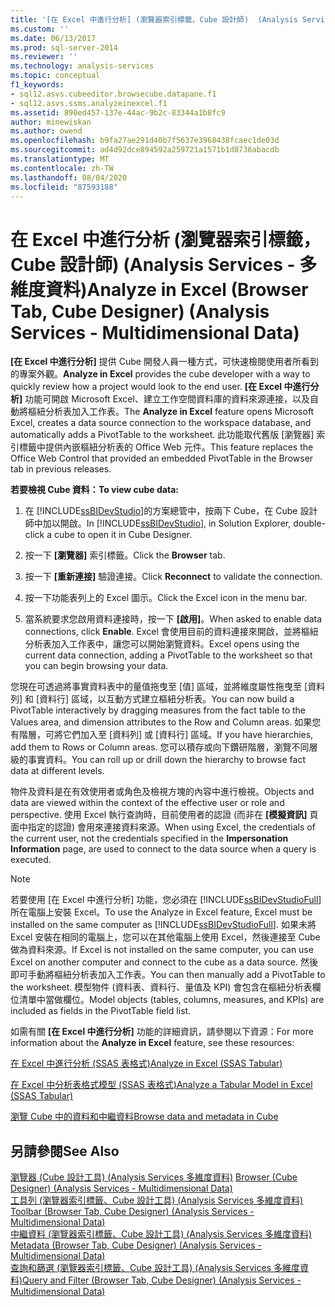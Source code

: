 ```yaml
---
title: '[在 Excel 中進行分析] (瀏覽器索引標籤、Cube 設計師)  (Analysis Services-多維度資料) |Microsoft Docs'
ms.custom: ''
ms.date: 06/13/2017
ms.prod: sql-server-2014
ms.reviewer: ''
ms.technology: analysis-services
ms.topic: conceptual
f1_keywords:
- sql12.asvs.cubeeditor.browsecube.datapane.f1
- sql12.asvs.ssms.analyzeinexcel.f1
ms.assetid: 890ed457-137e-44ac-9b2c-83344a1b8fc9
author: minewiskan
ms.author: owend
ms.openlocfilehash: b9fa27ae291d40b7f5637e3968438fcaec1de03d
ms.sourcegitcommit: ad4d92dce894592a259721a1571b1d8736abacdb
ms.translationtype: MT
ms.contentlocale: zh-TW
ms.lasthandoff: 08/04/2020
ms.locfileid: "87593188"
---
```

# <a name="analyze-in-excel-browser-tab-cube-designer-analysis-services---multidimensional-data"></a><span data-ttu-id="68e7c-102">在 Excel 中進行分析 (瀏覽器索引標籤，Cube 設計師) (Analysis Services - 多維度資料)</span><span class="sxs-lookup"><span data-stu-id="68e7c-102">Analyze in Excel (Browser Tab, Cube Designer) (Analysis Services - Multidimensional Data)</span></span>
  <span data-ttu-id="68e7c-103">**[在 Excel 中進行分析]** 提供 Cube 開發人員一種方式，可快速檢閱使用者所看到的專案外觀。</span><span class="sxs-lookup"><span data-stu-id="68e7c-103">**Analyze in Excel** provides the cube developer with a way to quickly review how a project would look to the end user.</span></span> <span data-ttu-id="68e7c-104">**[在 Excel 中進行分析]** 功能可開啟 Microsoft Excel、建立工作空間資料庫的資料來源連接，以及自動將樞紐分析表加入工作表。</span><span class="sxs-lookup"><span data-stu-id="68e7c-104">The **Analyze in Excel** feature opens Microsoft Excel, creates a data source connection to the workspace database, and automatically adds a PivotTable to the worksheet.</span></span> <span data-ttu-id="68e7c-105">此功能取代舊版 [瀏覽器] 索引標籤中提供內嵌樞紐分析表的 Office Web 元件。</span><span class="sxs-lookup"><span data-stu-id="68e7c-105">This feature replaces the Office Web Control that provided an embedded PivotTable in the Browser tab in previous releases.</span></span>  
  
 <span data-ttu-id="68e7c-106">**若要檢視 Cube 資料：**</span><span class="sxs-lookup"><span data-stu-id="68e7c-106">**To view cube data:**</span></span>  
  
1.  <span data-ttu-id="68e7c-107">在 [!INCLUDE[ssBIDevStudio](../includes/ssbidevstudio-md.md)]的方案總管中，按兩下 Cube，在 Cube 設計師中加以開啟。</span><span class="sxs-lookup"><span data-stu-id="68e7c-107">In [!INCLUDE[ssBIDevStudio](../includes/ssbidevstudio-md.md)], in Solution Explorer, double-click a cube to open it in Cube Designer.</span></span>  
  
2.  <span data-ttu-id="68e7c-108">按一下 **[瀏覽器]** 索引標籤。</span><span class="sxs-lookup"><span data-stu-id="68e7c-108">Click the **Browser** tab.</span></span>  
  
3.  <span data-ttu-id="68e7c-109">按一下 **[重新連接]** 驗證連接。</span><span class="sxs-lookup"><span data-stu-id="68e7c-109">Click **Reconnect** to validate the connection.</span></span>  
  
4.  <span data-ttu-id="68e7c-110">按一下功能表列上的 Excel 圖示。</span><span class="sxs-lookup"><span data-stu-id="68e7c-110">Click the Excel icon in the menu bar.</span></span>  
  
5.  <span data-ttu-id="68e7c-111">當系統要求您啟用資料連接時，按一下 **[啟用]**。</span><span class="sxs-lookup"><span data-stu-id="68e7c-111">When asked to enable data connections, click **Enable**.</span></span> <span data-ttu-id="68e7c-112">Excel 會使用目前的資料連接來開啟，並將樞紐分析表加入工作表中，讓您可以開始瀏覽資料。</span><span class="sxs-lookup"><span data-stu-id="68e7c-112">Excel opens using the current data connection, adding a PivotTable to the worksheet so that you can begin browsing your data.</span></span>  
  
 <span data-ttu-id="68e7c-113">您現在可透過將事實資料表中的量值拖曳至 [值] 區域，並將維度屬性拖曳至 [資料列] 和 [資料行] 區域，以互動方式建立樞紐分析表。</span><span class="sxs-lookup"><span data-stu-id="68e7c-113">You can now build a PivotTable interactively by dragging measures from the fact table to the Values area, and dimension attributes to the Row and Column areas.</span></span> <span data-ttu-id="68e7c-114">如果您有階層，可將它們加入至 [資料列] 或 [資料行] 區域。</span><span class="sxs-lookup"><span data-stu-id="68e7c-114">If you have hierarchies, add them to Rows or Column areas.</span></span> <span data-ttu-id="68e7c-115">您可以積存或向下鑽研階層，瀏覽不同層級的事實資料。</span><span class="sxs-lookup"><span data-stu-id="68e7c-115">You can roll up or drill down the hierarchy to browse fact data at different levels.</span></span>  
  
 <span data-ttu-id="68e7c-116">物件及資料是在有效使用者或角色及檢視方塊的內容中進行檢視。</span><span class="sxs-lookup"><span data-stu-id="68e7c-116">Objects and data are viewed within the context of the effective user or role and perspective.</span></span> <span data-ttu-id="68e7c-117">使用 Excel 執行查詢時，目前使用者的認證 (而非在 **[模擬資訊]** 頁面中指定的認證) 會用來連接資料來源。</span><span class="sxs-lookup"><span data-stu-id="68e7c-117">When using Excel, the credentials of the current user, not the credentials specified in the **Impersonation Information** page, are used to connect to the data source when a query is executed.</span></span>  
  
> [!NOTE]  
>  <span data-ttu-id="68e7c-118">若要使用 [在 Excel 中進行分析] 功能，您必須在 [!INCLUDE[ssBIDevStudioFull](../includes/ssbidevstudiofull-md.md)]所在電腦上安裝 Excel。</span><span class="sxs-lookup"><span data-stu-id="68e7c-118">To use the Analyze in Excel feature, Excel must be installed on the same computer as [!INCLUDE[ssBIDevStudioFull](../includes/ssbidevstudiofull-md.md)].</span></span> <span data-ttu-id="68e7c-119">如果未將 Excel 安裝在相同的電腦上，您可以在其他電腦上使用 Excel，然後連接至 Cube 做為資料來源。</span><span class="sxs-lookup"><span data-stu-id="68e7c-119">If Excel is not installed on the same computer, you can use Excel on another computer and connect to the cube as a data source.</span></span> <span data-ttu-id="68e7c-120">然後即可手動將樞紐分析表加入工作表。</span><span class="sxs-lookup"><span data-stu-id="68e7c-120">You can then manually add a PivotTable to the worksheet.</span></span> <span data-ttu-id="68e7c-121">模型物件 (資料表、資料行、量值及 KPI) 會包含在樞紐分析表欄位清單中當做欄位。</span><span class="sxs-lookup"><span data-stu-id="68e7c-121">Model objects (tables, columns, measures, and KPIs) are included as fields in the PivotTable field list.</span></span>  
  
 <span data-ttu-id="68e7c-122">如需有關 **[在 Excel 中進行分析]** 功能的詳細資訊，請參閱以下資源：</span><span class="sxs-lookup"><span data-stu-id="68e7c-122">For more information about the **Analyze in Excel** feature, see these resources:</span></span>  
  
 [<span data-ttu-id="68e7c-123">在 Excel 中進行分析 &#40;SSAS 表格式&#41;</span><span class="sxs-lookup"><span data-stu-id="68e7c-123">Analyze in Excel &#40;SSAS Tabular&#41;</span></span>](tabular-models/analyze-in-excel-ssas-tabular.md)  
  
 [<span data-ttu-id="68e7c-124">在 Excel 中分析表格式模型 &#40;SSAS 表格式&#41;</span><span class="sxs-lookup"><span data-stu-id="68e7c-124">Analyze a Tabular Model in Excel &#40;SSAS Tabular&#41;</span></span>](tabular-models/analyze-a-tabular-model-in-excel-ssas-tabular.md)  
  
 [<span data-ttu-id="68e7c-125">瀏覽 Cube 中的資料和中繼資料</span><span class="sxs-lookup"><span data-stu-id="68e7c-125">Browse data and metadata in Cube</span></span>](multidimensional-models/browse-data-and-metadata-in-cube.md)  
  
## <a name="see-also"></a><span data-ttu-id="68e7c-126">另請參閱</span><span class="sxs-lookup"><span data-stu-id="68e7c-126">See Also</span></span>  
 <span data-ttu-id="68e7c-127">[瀏覽器 &#40;Cube 設計工具&#41; &#40;Analysis Services 多維度資料&#41;](browser-cube-designer-analysis-services-multidimensional-data.md) </span><span class="sxs-lookup"><span data-stu-id="68e7c-127">[Browser &#40;Cube Designer&#41; &#40;Analysis Services - Multidimensional Data&#41;](browser-cube-designer-analysis-services-multidimensional-data.md) </span></span>  
 <span data-ttu-id="68e7c-128">[工具列 &#40;瀏覽器索引標籤、Cube 設計工具&#41; &#40;Analysis Services 多維度資料&#41;](toolbar-browser-tab-cube-designer-analysis-services-multidimensional-data.md) </span><span class="sxs-lookup"><span data-stu-id="68e7c-128">[Toolbar &#40;Browser Tab, Cube Designer&#41; &#40;Analysis Services - Multidimensional Data&#41;](toolbar-browser-tab-cube-designer-analysis-services-multidimensional-data.md) </span></span>  
 <span data-ttu-id="68e7c-129">[中繼資料 &#40;瀏覽器索引標籤、Cube 設計工具&#41; &#40;Analysis Services 多維度資料&#41;](metadata-browser-tab-cube-designer-analysis-services-multidimensional-data.md) </span><span class="sxs-lookup"><span data-stu-id="68e7c-129">[Metadata &#40;Browser Tab, Cube Designer&#41; &#40;Analysis Services - Multidimensional Data&#41;](metadata-browser-tab-cube-designer-analysis-services-multidimensional-data.md) </span></span>  
 [<span data-ttu-id="68e7c-130">查詢和篩選 &#40;瀏覽器索引標籤、Cube 設計工具&#41; &#40;Analysis Services 多維度資料&#41;</span><span class="sxs-lookup"><span data-stu-id="68e7c-130">Query and Filter &#40;Browser Tab, Cube Designer&#41; &#40;Analysis Services - Multidimensional Data&#41;</span></span>](query-filter-browser-cube-designer-analysis-services-multidimensional-data.md)  
  
  
